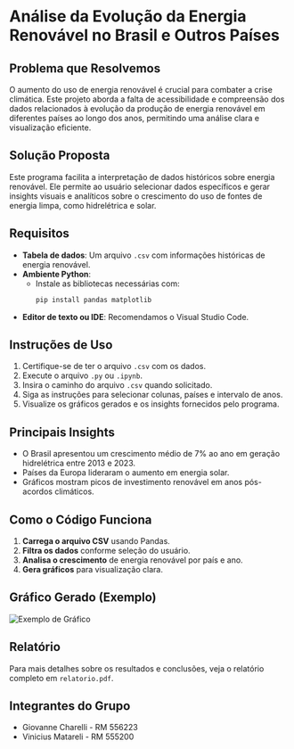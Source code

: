 # Análise da Evolução da Energia Renovável no Brasil e Outros Países

## Problema que Resolvemos
O aumento do uso de energia renovável é crucial para combater a crise climática. Este projeto aborda a falta de acessibilidade e compreensão dos dados relacionados à evolução da produção de energia renovável em diferentes países ao longo dos anos, permitindo uma análise clara e visualização eficiente.

## Solução Proposta
Este programa facilita a interpretação de dados históricos sobre energia renovável. Ele permite ao usuário selecionar dados específicos e gerar insights visuais e analíticos sobre o crescimento do uso de fontes de energia limpa, como hidrelétrica e solar.

## Requisitos
- **Tabela de dados**: Um arquivo `.csv` com informações históricas de energia renovável.
- **Ambiente Python**:
  - Instale as bibliotecas necessárias com:
    ```bash
    pip install pandas matplotlib
    ```
- **Editor de texto ou IDE**: Recomendamos o Visual Studio Code.

## Instruções de Uso
1. Certifique-se de ter o arquivo `.csv` com os dados.
2. Execute o arquivo `.py` ou `.ipynb`.
3. Insira o caminho do arquivo `.csv` quando solicitado.
4. Siga as instruções para selecionar colunas, países e intervalo de anos.
5. Visualize os gráficos gerados e os insights fornecidos pelo programa.

## Principais Insights
- O Brasil apresentou um crescimento médio de 7% ao ano em geração hidrelétrica entre 2013 e 2023.
- Países da Europa lideraram o aumento em energia solar.
- Gráficos mostram picos de investimento renovável em anos pós-acordos climáticos.

## Como o Código Funciona
1. **Carrega o arquivo CSV** usando Pandas.
2. **Filtra os dados** conforme seleção do usuário.
3. **Analisa o crescimento** de energia renovável por país e ano.
4. **Gera gráficos** para visualização clara.

## Gráfico Gerado (Exemplo)
![Exemplo de Gráfico](![image](https://github.com/user-attachments/assets/9745b276-cf04-42f0-b1eb-d7b8fe1f5648)
)

## Relatório
Para mais detalhes sobre os resultados e conclusões, veja o relatório completo em `relatorio.pdf`.

## Integrantes do Grupo
- Giovanne Charelli - RM 556223
- Vinicius Matareli - RM 555200
